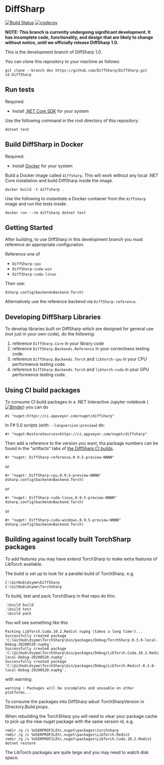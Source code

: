# DiffSharp 

[![Build Status](https://travis-ci.org/DiffSharp/DiffSharp.svg?branch=dev)](https://travis-ci.org/DiffSharp/DiffSharp)
[![codecov](https://codecov.io/gh/DiffSharp/DiffSharp/branch/dev/graph/badge.svg)](https://codecov.io/gh/DiffSharp/DiffSharp)

**NOTE: This branch is currently undergoing significant development. It has incomplete code, functionality, and design that are likely to change without notice, until we officially release DiffSharp 1.0.**

This is the development branch of DiffSharp 1.0.

You can clone this repository to your machine as follows:
```
git clone --branch dev https://github.com/DiffSharp/DiffSharp.git
cd DiffSharp
```

## Run tests

Required:
- Install [.NET Core SDK](https://dotnet.microsoft.com/download) for your system

Use the following command in the root directory of this repository:
```
dotnet test
```

## Build DiffSharp in Docker

Required:
- Install [Docker](https://hub.docker.com/search/?type=edition&offering=community) for your system

Build a Docker image called `diffsharp`. This will work without any local .NET Core installation and build DiffSharp inside the image.
```
docker build -t diffsharp .
```

Use the following to instantiate a Docker container from the `diffsharp` image and run the tests inside:
```
docker run --rm diffsharp dotnet test
```

## Getting Started

After building, to use DiffSharp in this development branch you must reference an appropriate configuration.

Reference one of

* `DiffSharp-cpu`
* `DiffSharp-cuda-win`
* `DiffSharp-cuda-linux`

Then use:

    dsharp.config(backend=Backend.Torch)

Alternatively use the reference backend via `DiffSharp-reference`.

## Developing DiffSharp Libraries

To develop libraries built on DiffSharp which are designed for general use (not just in your own code), do the following:

1. reference `DiffSharp.Core` in your library code
2. reference `DiffSharp.Backends.Reference` in your correctness testing code.
3. reference `DiffSharp.Backends.Torch` and `libtorch-cpu` in your CPU performence testing code.
4. reference `DiffSharp.Backends.Torch` and `libtorch-cuda` in your GPU performence testing code.

## Using CI build packages

To consume CI build packages in a .NET Interactive Jupyter notebook ([![Binder](https://mybinder.org/badge_logo.svg)](https://mybinder.org/v2/gh/dotnet/interactive/master?urlpath=lab)) you can do

    #i "nuget:https://ci.appveyor.com/nuget/diffsharp"

In F# 5.0 scripts (with `--langversion:preview`) do:

    #r "nuget:RestoreSources=https://ci.appveyor.com/nuget/diffsharp"

Then add a reference to the version you want, tha package numbers can be found in the "artifacts" tabs of [the DiffSharp CI builds](https://ci.appveyor.com/project/dsyme/diffsharp/history).

    #r "nuget: DiffSharp-reference,0.9.5-preview-NNNN"

or

    #r "nuget: DiffSharp-cpu,0.9.5-preview-NNNN"
    dsharp.config(backend=Backend.Torch)

or 

    #r "nuget: DiffSharp-cuda-linux,0.9.5-preview-NNNN"
    dsharp.config(backend=Backend.Torch)

or

    #r "nuget: DiffSharp-cuda-windows,0.9.5-preview-NNNN"
    dsharp.config(backend=Backend.Torch)



## Building against locally built TorchSharp packages


To add features you may have extend TorchSharp to make extra features of LibTorch available.

The build is set up to look for a parallel build of TorchSharp, e.g.

    C:\GitHub\dsyme\DiffSharp
    C:\GitHub\dsyme\TorchSharp

To build, test and pack TorchSharp in that repo do this:

    .\build build
    .\build test
    .\build pack

You will see something like this

    Packing LibTorch.Cuda.10.2.Redist nupkg (takes a long time!)...
    Successfully created package 'C:\GitHub\dsyme\TorchSharp\bin/packages/Debug/TorchSharp.0.3.0-local-Debug-20200520.nupkg'.
    Successfully created package 'C:\GitHub\dsyme\TorchSharp\bin/packages/Debug/LibTorch.Cuda.10.2.Redist.0.3.0-local-Debug-20200520.nupkg'.
    Successfully created package 'C:\GitHub\dsyme\TorchSharp\bin/packages/Debug/LibTorch.Redist.0.3.0-local-Debug-20200520.nupkg'.

with warning:

    warning : Packages will be incomplete and unusable on other platforms...

To consume the packages into DiffSharp adust TorchSharpVersion in DIrectory.Build.props.

When rebuilding the TorchSHarp you will need to vlear your package cache to pick up the new nuget package with the same version id, e.g.

    rmdir /q /s %USERPROFILE%\.nuget\packages\torchsharp
    rmdir /q /s %USERPROFILE%\.nuget\packages\LibTorch.Redist
    rmdir /q /s %USERPROFILE%\.nuget\packages\LibTorch.Cuda.10.2.Redist
    dotnet restore

The LibTorch packages are quite large and you may need to watch disk space.




